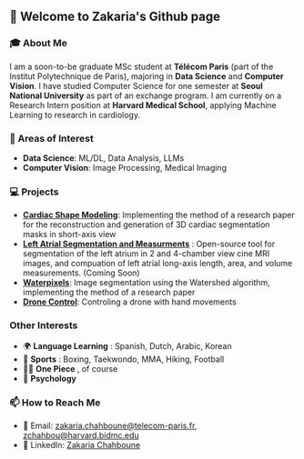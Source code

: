 ## 👋 Welcome to Zakaria's Github page

### 🎓 About Me
I am a soon-to-be graduate MSc student at **Télécom Paris** (part of the Institut Polytechnique de Paris), majoring in **Data Science** and **Computer Vision**. I have studied Computer Science for one semester at **Seoul National University** as part of an exchange program. I am currently on a Research Intern position at **Harvard Medical School**, applying Machine Learning to research in cardiology.

### 🔭 Areas of Interest
- **Data Science**: ML/DL, Data Analysis, LLMs
- **Computer Vision**: Image Processing, Medical Imaging

### 💻 Projects

- **[Cardiac Shape Modeling](https://github.com/ZakC02/cardiac-shape-modelling)**: Implementing the method of a research paper for the reconstruction and
generation of 3D cardiac segmentation masks in short-axis view
- **[Left Atrial Segmentation and Measurments](https://github.com/ZakC02/AutoLAMA)** : Open-source tool for segmentation of the left atrium in 2 and 4-chamber view cine MRI images, and compuation of left atrial long-axis length, area, and volume measurements. (Coming Soon)
- **[Waterpixels](https://github.com/ZakC02/waterpixels)**: Image segmentation using the Watershed algorithm, implementing the method of a research paper
- **[Drone Control](https://github.com/ZakC02/drone-control)**: Controling a drone with hand movements

### Other Interests
- 🌍 **Language Learning** : Spanish, Dutch, Arabic, Korean
- 🥊 **Sports** : Boxing, Taekwondo, MMA, Hiking, Football
- 🏴‍☠️ **One Piece** , of course
- 🧠 **Psychology**

### 📫 How to Reach Me
- 📧 Email: zakaria.chahboune@telecom-paris.fr, zchahbou@harvard.bidmc.edu
- 💼 LinkedIn: [Zakaria Chahboune](https://www.linkedin.com/in/zakaria-chahboune)


<!---
ZakC02/ZakC02 is a ✨ special ✨ repository because its `README.md` (this file) appears on your GitHub profile.
You can click the Preview link to take a look at your changes.
--->
